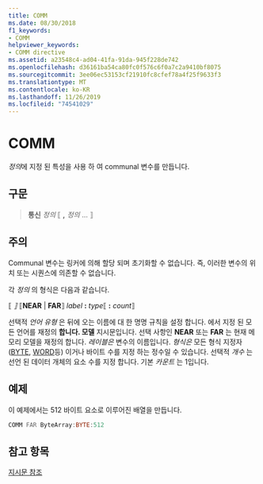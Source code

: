 ```yaml
---
title: COMM
ms.date: 08/30/2018
f1_keywords:
- COMM
helpviewer_keywords:
- COMM directive
ms.assetid: a23548c4-ad04-41fa-91da-945f228de742
ms.openlocfilehash: d36161ba54ca80fc0f576c6f0a7c2a9410bf8075
ms.sourcegitcommit: 3ee06ec53153cf21910fc8cfef78a4f25f9633f3
ms.translationtype: MT
ms.contentlocale: ko-KR
ms.lasthandoff: 11/26/2019
ms.locfileid: "74541029"
---
```

# <a name="comm"></a>COMM

*정의*에 지정 된 특성을 사용 하 여 communal 변수를 만듭니다.

## <a name="syntax"></a>구문

> **통신** *정의* ⟦ __,__ *정의* ... ⟧

## <a name="remarks"></a>주의

Communal 변수는 링커에 의해 할당 되며 초기화할 수 없습니다. 즉, 이러한 변수의 위치 또는 시퀀스에 의존할 수 없습니다.

각 *정의* 의 형식은 다음과 같습니다.

⟦ *⟧* ⟦**NEAR** | **FAR**⟧ _label_ **:** _type_⟦ **:** _count_⟧

선택적 *언어 유형* 은 뒤에 오는 이름에 대 한 명명 규칙을 설정 합니다. 에서 지정 된 모든 언어를 재정의 **합니다. 모델** 지시문입니다. 선택 사항인 **NEAR** 또는 **FAR** 는 현재 메모리 모델을 재정의 합니다. *레이블은* 변수의 이름입니다. *형식은* 모든 형식 지정자 ([BYTE](../../assembler/masm/byte-masm.md), [WORD](../../assembler/masm/word.md)등) 이거나 바이트 수를 지정 하는 정수일 수 있습니다. 선택적 *개수* 는 선언 된 데이터 개체의 요소 수를 지정 합니다. 기본 *카운트* 는 1입니다.

## <a name="example"></a>예제

이 예제에서는 512 바이트 요소로 이루어진 배열을 만듭니다.

```asm
COMM FAR ByteArray:BYTE:512
```

## <a name="see-also"></a>참고 항목

[지시문 참조](directives-reference.md)
